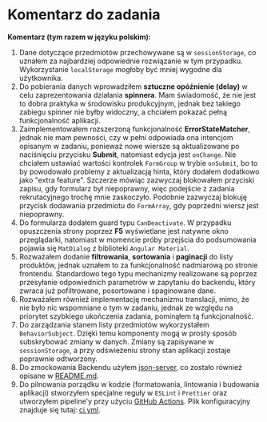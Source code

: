 # Komentarz do zadania

**Komentarz (tym razem w języku polskim):**

1. Dane dotyczące przedmiotów przechowywane są w `sessionStorage`, co uznałem za najbardziej odpowiednie rozwiązanie w tym przypadku. Wykorzystanie `localStorage` mogłoby być mniej wygodne dla użytkownika.
2. Do pobierania danych wprowadziłem **sztuczne opóźnienie (delay)** w celu zaprezentowania działania **spinnera**. Mam świadomość, że nie jest to dobra praktyka w środowisku produkcyjnym, jednak bez takiego zabiegu spinner nie byłby widoczny, a chciałem pokazać pełną funkcjonalność aplikacji.
3. Zaimplementowałem rozszerzoną funkcjonalność **ErrorStateMatcher**, jednak nie mam pewności, czy w pełni odpowiada ona intencjom opisanym w zadaniu, ponieważ nowe wiersze są aktualizowane po naciśnięciu przycisku **Submit**, natomiast edycja jest `onChange`. Nie chciałem ustawiać wartości kontrolek `FormGroup` w trybie `onSubmit`, bo to by powodowało problemy z aktualizacją hinta, który dodałem dodatkowo jako "extra feature". Szczerze mówiąc zazwyczaj blokowałem przyciski zapisu, gdy formularz był niepoprawny, więc podejście z zadania rekrutacyjnego trochę mnie zaskoczyło. Podobnie zazwyczaj blokuję przycisk dodawania przedmiotu do `FormArray`, gdy poprzedni wiersz jest niepoprawny.
4. Do formularza dodałem guard typu `CanDeactivate`. W przypadku opuszczenia strony poprzez **F5** wyświetlane jest natywne okno przeglądarki, natomiast w momencie próby przejścia do podsumowania pojawia się `MatDialog` z biblioteki `Angular Material`.
5. Rozważałem dodanie **filtrowania**, **sortowania** i **paginacji** do listy produktów, jednak uznałem to za funkcjonalność nadmiarową po stronie frontendu. Standardowo tego typu mechanizmy realizowane są poprzez przesyłanie odpowiednich parametrów w zapytaniu do backendu, który zwraca już pofiltrowane, posortowane i spaginowane dane.
6. Rozważałem również implementację mechanizmu translacji, mimo, że nie było nic wspomniane o tym w zadaniu, jednak ze względu na priorytet szybkiego ukończenia zadania, pominąłem tą funkcjonalność.
7. Do zarządzania stanem listy przedmiotów wykorzystałem `BehaviorSubject`. Dzięki temu komponenty mogą w prosty sposób subskrybować zmiany w danych. Zmiany są zapisywane w `sessionStorage`, a przy odświeżeniu strony stan aplikacji zostaje poprawnie odtworzony.
8. Do zmockowania Backendu użyłem [json-server](https://github.com/typicode/json-server), co zostało również opisane w [README.md](./README.md).
9. Do pilnowania porządku w kodzie (formatowania, lintowania i budowania aplikacji) stworzyłem specjalne reguły w `ESLint` i `Prettier` oraz utworzyłem pipeline'y przy użyciu [GitHub Actions](https://github.com/features/actions). Plik konfiguracyjny znajduje się tutaj: [ci.yml](.github/workflows/ci.yml).
